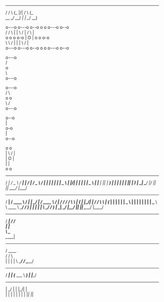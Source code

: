  __   __    __         __    __
/    /  \  (_   |\/|  /  \  (_  
\__  \__/  __)  |  |  \__/  __)

 
   o---o     o---o      o--o    o     o     o---o      o--o   
  /         /     \    |        | \ / |    /     \    |       
 o         o       o    o-o     |  O  |   o       o    o-o    
  \         \     /        |    |     |    \     /        |   
   o---o     o---o     o--o     o     o     o---o     o--o    

   o---o  
  /       
 o        
  \       
   o---o  

   o---o    
  /     \   
 o       o  
  \     /   
   o---o    

  o--o   
 |       
  o-o    
     |   
 o--o    

 o     o  
 | \ / |  
 |  O  |  
 |     |  
 o     o  

  ____    ___    ____    __  __    ___    ____  
 / ___|  / _ \  / ___|  |  \/  |  / _ \  / ___| 
| |     | | | | \___ \  | |\/| | | | | | \___ \ 
| |___  | |_| |  ___) | | |  | | | |_| |  ___) |
 \____|  \___/  |____/  |_|  |_|  \___/  |____/


   _____      ______       ____     __   __      ______      ____
  / ____|    / ____ \     / ___|   |  \_/  |    / ____ \    / ___|
 / /        / /    \ \   | (___    | |\_/| |   / /    \ \  | (___ 
| |        | |      | |   \___ \   | |   | |  | |      | |  \___ \ 
 \ \____    \ \____/ /     ___) |  | |   | |   \ \____/ /    ___) |
  \_____|    \______/     |____/   |_|   |_|    \______/    |____/  



   _____
  / ____|
 / /       
| |       
 \ \____  
  \_____|  
   ______ 
  / ____ \
 / /    \ \
| |      | |
 \ \____/ /
  \______/
  ____
 / ___| 
| (___ 
 \___ \ 
  ___) |
 |____/      
  __   __
 |  \_/  | 
 | |\_/| |  
 | |   | |
 | |   | |
 |_|   |_|
       